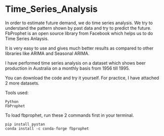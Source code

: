 # Time_Series_Analysis

In order to estimate future demand, we do time series analysis. We try to understand the pattern shown by past data and try to predict the future. FbProphet is an open source library from Facebook which helps us to do Time Series Anlaysis. 

It is very easy to use and gives much better results as compared to other libraries like ARIMA and Seasonal ARIMA.

I have performed time series analysis on a dataset which shows beer production in Australia on a monthly basis from 1956 till 1995.

You can download the code and try it yourself. For practice, I have attached 2 more datasets.

Tools used:

    Python
    FbProphet

To load fbprophet, run these 2 commands first in your terminal.

    pip install pystan
    conda install -c conda-forge fbprophet
